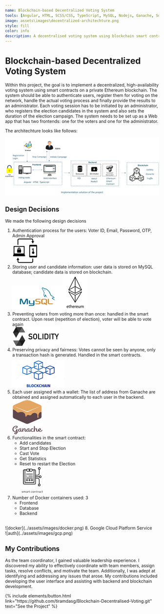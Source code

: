 ```yaml
---
name: Blockchain-based Decentralized Voting System
tools: [Angular, HTML, SCSS/CSS, TypeScript, MySQL, Nodejs, Ganache, Solidity, Truffle, Ethereum, Web3.0, GCP (Google Cloud Platform), Docker]
image: assets\images\decentralized-architechture.png
style: fill
color: info
description: A decentralised voting system using blockchain smart contracts. Part of the Project Based Learning module of the Advanced Internet Computing course at the TUHH, SoSe, 2023.
---
```


# Blockchain-based Decentralized Voting System

Within this project, the goal is to implement a decentralized, high-availability voting system using smart contracts on a private Ethereum blockchain. 
The system should be able to authenticate users, register them for voting on the network, handle the actual voting process and finally provide 
the results to an administrator. Each voting session has to be initiated by an administrator, who registers the election candidates in the system and also sets the duration of the election campaign. The system needs to be set up as a Web app that has two frontends: one for the voters and one for the administrator.

The architechture looks like follows:

![architechture](../assets/images/decentralized-architechture.png)

## Design Decisions

We made the following design decisions <br>
1. Authentication process for the users: Voter ID, Email, Password, OTP, Admin Approval<br>
![auth](../assets/images/decentral-auth.png)
2. Storing user and candidate information: user data is stored on MySQL database; candidate data is stored on blockchain.<br>
![mysql](../assets/images/mysql.png) ![ethereum](../assets/images/ethereum.png)
3. Preventing voters from voting more than once: handled in the smart contract. Upon reset (repetition of election), voter will be able to vote again<br>
![solidity](../assets/images/solidity.png)
4. Preserving privacy and fairness: Votes cannot be seen by anyone, only a transaction hash is generated. Handled in the smart contracts.<br>
![blockchain](../assets/images/blockchain.png)
5. Each user assigned with a wallet: The list of address from Ganache are obtained and assigned automatically to each user in the backend.<br>
![ganache](../assets/images/ganache.png)
6. Functionalities in the smart contract:
    - Add candidates
    - Start and Stop Election
    - Cast Vote
    - Get Statistics
    - Reset to restart the Election
<br><img src="../assets/images/smart-contract.jpg" alt="smart-contract" width="80">
7. Number of Docker containers used: 3
    - Frontend
    - Database
    - Backend
<br>
![docker](../assets/images/docker.png)
8. Google Cloud Platform Service<br>
![auth](../assets/images/gcp.png)


## My Contributions
As the team coordinator, I gained valuable leadership experience. I discovered my ability to effectively coordinate with team members, assign tasks, resolve conflicts, and motivate the team. Additionally, I was adept at identifying and addressing any issues that arose. My contributions included developing the user interface and assisting with backend and blockchain development.

<p class="text-center">
{% include elements/button.html link="https://github.com/tiramdasg/Blockchain-Decentralised-Voting.git" text="See the Project" %}
</p>